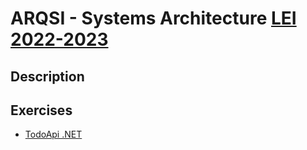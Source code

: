 # ARQSI - Systems Architecture [LEI 2022-2023](../readme.md)

## Description

## Exercises

* [TodoApi .NET](TodoApi/Program.cs)